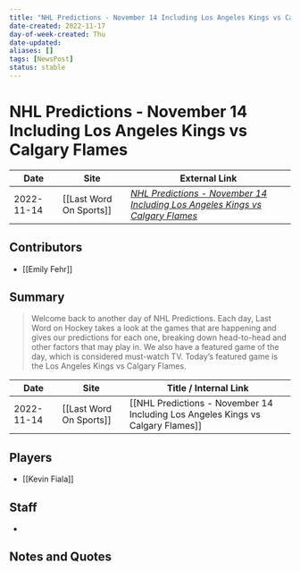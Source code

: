 ```yaml
---
title: "NHL Predictions - November 14 Including Los Angeles Kings vs Calgary Flames"
date-created: 2022-11-17
day-of-week-created: Thu
date-updated: 
aliases: []
tags: [NewsPost]
status: stable
---
```


# NHL Predictions - November 14 Including Los Angeles Kings vs Calgary Flames

| Date       | Site                    | External Link                                                                                                                                                        |
| ---------- | ----------------------- | -------------------------------------------------------------------------------------------------------------------------------------------------------------------- |
| 2022-11-14 | [[Last Word On Sports]] | [*NHL Predictions - November 14 Including Los Angeles Kings vs Calgary Flames*](https://lastwordonsports.com/hockey/2022/11/14/nhl-predictions-nov-14-kings-flames/) |

## Contributors
- [[Emily Fehr]]

## Summary
> Welcome back to another day of NHL Predictions. Each day, Last Word on Hockey takes a look at the games that are happening and gives our predictions for each one, breaking down head-to-head and other factors that may play in. We also have a featured game of the day, which is considered must-watch TV. Today’s featured game is the Los Angeles Kings vs Calgary Flames.

| Date       | Site                    | Title / Internal Link                                                           |
| ---------- | ----------------------- | ------------------------------------------------------------------------------- |
| 2022-11-14 | [[Last Word On Sports]] | [[NHL Predictions - November 14 Including Los Angeles Kings vs Calgary Flames]] |

## Players
- [[Kevin Fiala]]

## Staff
- 

## Notes and Quotes
> 

